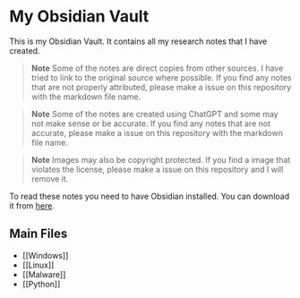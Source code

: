 # My Obsidian Vault

This is my Obsidian Vault. It contains all my research notes that I have created.

> **Note**
> Some of the notes are direct copies from other sources. I have tried to link to the original source where possible. If you find any notes that are not properly attributed, please make a issue on this repository with the markdown file name.

> **Note**
> Some of the notes are created using ChatGPT and some may not make sense or be accurate. If you find any notes that are not accurate, please make a issue on this repository with the markdown file name.

> **Note**
> Images may also be copyright protected. If you find a image that violates the license, please make a issue on this repository and I will remove it.

To read these notes you need to have Obsidian installed. You can download it from [here](https://obsidian.md/).

## Main Files
- [[Windows]]
- [[Linux]]
- [[Malware]]
- [[Python]]